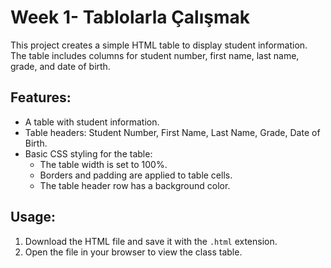 # Week 1- Tablolarla Çalışmak 

This project creates a simple HTML table to display student information. The table includes columns for student number, first name, last name, grade, and date of birth.

## Features:
- A table with student information.
- Table headers: Student Number, First Name, Last Name, Grade, Date of Birth.
- Basic CSS styling for the table:
  - The table width is set to 100%.
  - Borders and padding are applied to table cells.
  - The table header row has a background color.

## Usage:
1. Download the HTML file and save it with the `.html` extension.
2. Open the file in your browser to view the class table.
